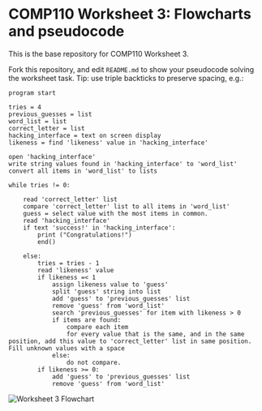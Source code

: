 # COMP110 Worksheet 3: Flowcharts and pseudocode

This is the base repository for COMP110 Worksheet 3.

Fork this repository, and edit `README.md` to show your pseudocode solving the worksheet task. Tip: use triple backticks to preserve spacing, e.g.:

```
program start

tries = 4
previous_guesses = list
word_list = list
correct_letter = list
hacking_interface = text on screen display
likeness = find 'likeness' value in 'hacking_interface'

open 'hacking_interface'
write string values found in 'hacking_interface' to 'word_list'
convert all items in 'word_list' to lists

while tries != 0:

	read 'correct_letter' list
	compare 'correct_letter' list to all items in 'word_list'
	guess = select value with the most items in common.
	read 'hacking_interface'
	if text 'success!' in 'hacking_interface':
		print ("Congratulations!")
		end()

	else:	
		tries = tries - 1
		read 'likeness' value
		if likeness =< 1 
			assign likeness value to 'guess'
			split 'guess' string into list
			add 'guess' to 'previous_guesses' list
			remove 'guess' from 'word_list'
			search 'previous_guesses' for item with likeness > 0
			if items are found:
				compare each item
				for every value that is the same, and in the same position, add this value to 'correct_letter' list in same position. Fill unknown values with a space
			else:
				do not compare.
		if likeness >= 0:
			add 'guess' to 'previous_guesses' list
			remove 'guess' from 'word_list'

```

![Worksheet 3 Flowchart](https://raw.githubusercontent.com/TrainerIsaac/comp110-worksheet-3/eb6defe02125ef300d108522c464e6e41eda4e9f/Worksheet%203%20Flowchart.png)

